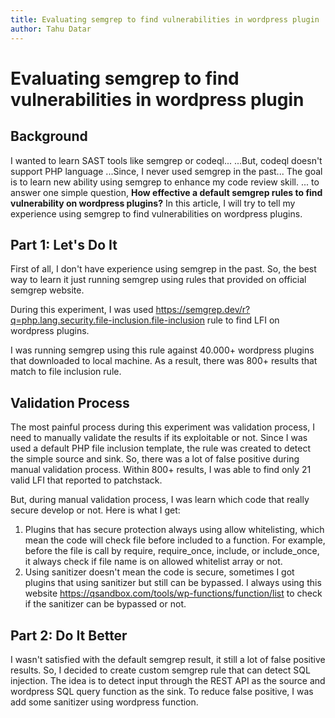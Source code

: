 ```yaml
---
title: Evaluating semgrep to find vulnerabilities in wordpress plugin
author: Tahu Datar
---
```

# Evaluating semgrep to find vulnerabilities in wordpress plugin


## Background

I wanted to learn SAST tools like semgrep or codeql...
...But, codeql doesn't support PHP language
...Since, I never used semgrep in the past...
The goal is to learn new ability using semgrep to enhance my code review skill. 
... to answer one simple question, **How effective a default semgrep rules to find vulnerability on wordpress plugins?**
In this article, I will try to tell my experience using semgrep to find vulnerabilities on wordpress plugins. 

## Part 1: Let's Do It

First of all, I don't have experience using semgrep in the past. So, the best way to learn it just running semgrep using rules that provided on official semgrep website.

During this experiment, I was used https://semgrep.dev/r?q=php.lang.security.file-inclusion.file-inclusion rule to find LFI on wordpress plugins.

I was running semgrep using this rule against 40.000+ wordpress plugins that downloaded to local machine. As a result, there was 800+ results that match to file inclusion rule.

## Validation Process

The most painful process during this experiment was validation process, I need to manually validate the results if its exploitable or not. Since I was used a default PHP file inclusion template, the rule was created to detect the simple source and sink. So, there was a lot of false positive during manual validation process. Within 800+ results, I was able to find only 21 valid LFI that reported to patchstack. 

But, during manual validation process, I was learn which code that really secure develop or not. Here is what I get:
1. Plugins that has secure protection always using allow whitelisting, which mean the code will check file before included to a function. For example, before the file is call by require, require_once, include, or include_once, it always check if file name is on allowed whitelist array or not. 
2. Using sanitizer doesn't mean the code is secure, sometimes I got plugins that using sanitizer but still can be bypassed. I always using this website https://qsandbox.com/tools/wp-functions/function/list to check if the sanitizer can be bypassed or not.


## Part 2: Do It Better

I wasn't satisfied with the default semgrep result, it still a lot of false positive results. So, I decided to create custom semgrep rule that can detect SQL injection. The idea is to detect input through the REST API as the source and wordpress SQL query function as the sink. To reduce false positive, I was add some sanitizer using wordpress function.   

